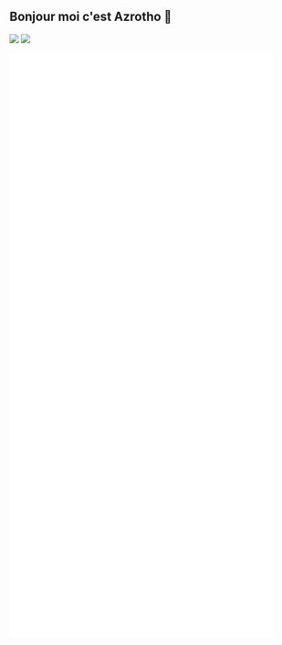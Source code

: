 ## Bonjour moi c'est Azrotho 👋

![](https://dcbadge.vercel.app/api/shield/320579371712643072)
![](https://komarev.com/ghpvc/?username=azrotho&color=0e75b6&style=for-the-badge)

[![Metrics](/github-metrics.svg)](https://azrotho.fr)
